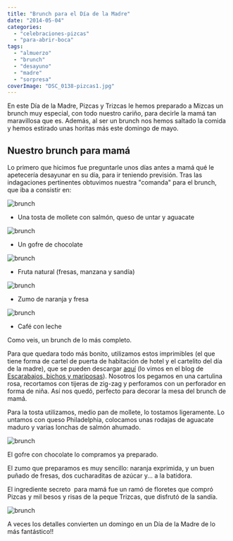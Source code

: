 ```yaml
---
title: "Brunch para el Día de la Madre"
date: "2014-05-04"
categories:
  - "celebraciones-pizcas"
  - "para-abrir-boca"
tags:
  - "almuerzo"
  - "brunch"
  - "desayuno"
  - "madre"
  - "sorpresa"
coverImage: "DSC_0138-pizcas1.jpg"
---
```


En este Día de la Madre, Pizcas y Trizcas le hemos preparado a Mizcas un brunch muy especial, con todo nuestro cariño, para decirle la mamá tan maravillosa que es. Además, al ser un brunch nos hemos saltado la comida y hemos estirado unas horitas más este domingo de mayo.

## Nuestro brunch para mamá

Lo primero que hicimos fue preguntarle unos días antes a mamá qué le apetecería desayunar en su día, para ir teniendo previsión. Tras las indagaciones pertinentes obtuvimos nuestra "comanda" para el brunch, que iba a consistir en:

![brunch](images/DSC_0144-pizcas.jpg)

- Una tosta de mollete con salmón, queso de untar y aguacate

![brunch](images/DSC_0154-pizcas.jpg)

- Un gofre de chocolate

![brunch](images/DSC_0151-pizcas.jpg)

- Fruta natural (fresas, manzana y sandía)

![brunch](images/DSC_0153-pizcas.jpg)

- Zumo de naranja y fresa

![brunch](images/DSC_0149-pizcas.jpg)

- Café con leche

Como veis, un brunch de lo más completo.

Para que quedara todo más bonito, utilizamos estos imprimibles (el que tiene forma de cartel de puerta de habitación de hotel y el cartelito del día de la madre), que se pueden descargar [aquí](http://blog.hwtm.com/2013/05/free-mothers-day-printables-from-hwtm-web-round-up/ "descargables") (lo vimos en el blog de [Escarabajos, bichos y mariposas](http://www.escarabajosbichosymariposas.com "Escarabajos, bichos y mariposas")). Nosotros los pegamos en una cartulina rosa, recortamos con tijeras de zig-zag y perforamos con un perforador en forma de niña. Así nos quedó, perfecto para decorar la mesa del brunch de mamá.

Para la tosta utilizamos, medio pan de mollete, lo tostamos ligeramente. Lo untamos con queso Philadelphia, colocamos unas rodajas de aguacate maduro y varias lonchas de salmón ahumado.

![brunch](images/DSC_0147-pizcas.jpg)

El gofre con chocolate lo compramos ya preparado.

El zumo que preparamos es muy sencillo: naranja exprimida, y un buen puñado de fresas, dos cucharaditas de azúcar y... a la batidora.

El ingrediente secreto  para mamá fue un ramó de floretes que compró Pizcas y mil besos y risas de la peque Trizcas, que disfrutó de la sandía.

![brunch](images/DSC_0148-pizcas.jpg)

A veces los detalles convierten un domingo en un Día de la Madre de lo más fantástico!!
